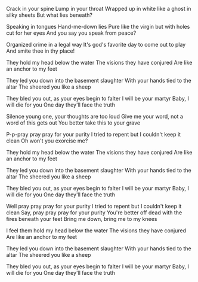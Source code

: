 Crack in your spine
Lump in your throat
Wrapped up in white like a ghost in silky sheets
But what lies beneath?

Speaking in tongues
Hand-me-down lies
Pure like the virgin but with holes cut for her eyes
And you say you speak from peace?

Organized crime in a legal way
It's god's favorite day to come out to play
And smite thee in thy place!

They hold my head below the water
The visions they have conjured
Are like an anchor to my feet

They led you down into the basement slaughter
With your hands tied to the altar
The sheered you like a sheep

They bled you out, as your eyes begin to falter
I will be your martyr
Baby, I will die for you
One day they'll face the truth

Silence young one, your thoughts are too loud
Give me your word, not a word of this gets out
You better take this to your grave

P-p-pray pray pray for your purity
I tried to repent but I couldn't keep it clean
Oh won't you exorcise me?

They hold my head below the water
The visions they have conjured
Are like an anchor to my feet

They led you down into the basement slaughter
With your hands tied to the altar
The sheered you like a sheep

They bled you out, as your eyes begin to falter
I will be your martyr
Baby, I will die for you
One day they'll face the truth

Well pray pray pray for your purity
I tried to repent but I couldn't keep it clean
Say, pray pray pray for your purity
You're better off dead with the fires beneath your feet
Bring me down, bring me to my knees

I feel them hold my head below the water
The visions they have conjured
Are like an anchor to my feet

They led you down into the basement slaughter
With your hands tied to the altar
The sheered you like a sheep

They bled you out, as your eyes begin to falter
I will be your martyr
Baby, I will die for you
One day they'll face the truth
